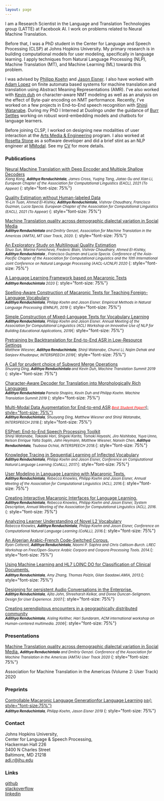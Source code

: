 ```yaml
---
layout: page
---
```

I am a Research Scientist in the Language and Translation Technologies group (LATTE) at Facebook AI. I work on problems related to Neural Machine Translation. 

Before that, I was a PhD student in the Center for Language and Speech Processing (CLSP) at Johns Hopkins University. My primary research is in building computational models for user modeling, specifically in language learning. I apply techniques from Natural Language Processing (NLP), Machine Translation (MT), and Machine Learning (ML) towards this problem. 

I was advised by [Philipp Koehn](http://www.cs.jhu.edu/~phi/) and [Jason Eisner](http://www.cs.jhu.edu/~jason/). I also have worked with [Adam Lopez](http://alopez.github.io/) on finite automata based systems for machine translation and translation using Abstract Meaning Representations (AMR). I've also worked with [Kevin duh](http://cs.jhu.edu/~kevinduh/) on character-aware NMT modeling as well as an analysis on the effect of Byte-pair encoding on NMT performance. Recently, I've worked on a few projects in End-to-End speech recognition with [Shinji Watanabe](https://sites.google.com/view/shinjiwatanabe). During my PhD I Interned at Duolingo under the guidance of [Burr Settles](http://burrsettles.com/) working on robust word-embedding models and chatbots for language learners.

Before joining CLSP, I worked on designing new modalities of user interaction at the [Arts Media & Engineering](https://artsmediaengineering.asu.edu/) program. I also worked at [Rosetta Stone](http://www.rosettastone.com/) as a software developer and did a brief stint as an NLP engineer at [MModal](https://mmodal.com/). See my [CV](images/resume_02_24_2021.pdf) for more details.

### Publications
[Neural Machine Translation with Deep Encoder and Multiple Shallow Decoders](https://2021.eacl.org/program/accepted/#long-papers)  
*<small>Xiang Kong, **Adithya Renduchintala**, James Cross, Yuqing Tang, Jiatao Gu and Xian Li, European Chapter of the Association for Computational Linguistics (EACL), 2021 (To Appear) </small>*{: style="font-size: 75%"}

[Quality Estimation without Human-labeled Data](https://2021.eacl.org/program/accepted/#short-papers)  
*<small>Yi-Lin Tuan, Ahmed El-Kishky, **Adithya Renduchintala**, Vishrav Chaudhary, Francisco Guzman, Lucia Specia. European Chapter of the Association for Computational Linguistics (EACL), 2021 (To Appear) </small>*{: style="font-size: 75%"}

[Machine Translation quality across demographic dialectal variation in Social Media]({https://www.aclweb.org/anthology/2020.amta-user.8.pdf)  
*<small>**Adithya Renduchintala** and Dmitriy Genzel, Association for Machine Translation in the Americas (AMTA), MT User Track, 2020. </small>*{: style="font-size: 75%"}

[An Exploratory Study on Multilingual Quality Estimation](https://www.aclweb.org/anthology/2020.aacl-main.39.pdf)  
*<small>Shuo Sun, Marina Fomicheva, Frederic Blain, Vishrav Chaudhary, Ahmed El-Kishky, **Adithya Renduchintala** , Francisco Guzman and Lucia Specia. Conference of the Asia-Pacific Chapter of the Association for Computational Linguistics and the 10th International Joint Conference on Natural Language Processing (AACL-IJCNLP) 2020  </small>*{: style="font-size: 75%"}

[A Language Learning Framework based on Macaronic Texts](images/arendu_thesis_really_fixed.pdf)   
*<small>**Adithya Renduchintala** 2020 </small>*{: style="font-size: 75%"}

[Spelling-Aware Construction of Macaronic Texts for Teaching Foreign-Language Vocabulary](https://www.aclweb.org/anthology/D19-1679)   
*<small>**Adithya Renduchintala**, Philipp Koehn and Jason Eisner. Empirical Methods in Natural Language Processing (EMNLP), 2019 </small>*{: style="font-size: 75%"}

[Simple Construction of Mixed-Language Texts for Vocabulary Learning](https://www.aclweb.org/anthology/W19-4439)  
*<small>**Adithya Renduchintala**, Philipp Koehn and Jason Eisner. Annual Meeting of the Association for Computational Linguistics (ACL) Workshop on Innovative Use of NLP for Building Educational Applications, 2019</small>*{: style="font-size: 75%"}

[ Pretraining by Backtranslation for End-to-End ASR in Low-Resource Settings ](https://github.com/arendu/arendu.github.io/raw/master/images/PSDA_MMDA.pdf)  
*<small>Matthew Wiesner, **Adithya Renduchintala**, Shinji Watanabe, Chunxi Li, Najim Dehak and Sanjeev Khudanpur, INTERSPEECH 2019</small>*{: style="font-size: 75%"}

[A Call for prudent choice of Subword Merge Operations](https://www.aclweb.org/anthology/W19-6620)  
*<small>Shuyang Ding, **Adithya Renduchintala** and Kevin Duh, Machine Translation Summit 2019 </small>*{: style="font-size: 75%"}  

[Character-Aware Decoder for Translation into Morphologically Rich Languages](https://www.aclweb.org/anthology/W19-6624)  
*<small>**Adithya Renduchintala** Pamela Shapiro, Kevin Duh and Philipp Koehn. Machine Translation Summit 2019 </small>*{: style="font-size: 75%"}  

[Multi-Modal Data Augmentation for End-to-end ASR](https://www.isca-speech.org/archive/Interspeech_2018/abstracts/2456.html)
[*<small><span style="color:red">Best Student Paper!</span></small>*{: style="font-size: 75%"}](https://www.clsp.jhu.edu/2018/09/06/clsp-students-win-best-student-paper-award-at-interspeech-2018/)  
*<small>**Adithya Renduchintala**, Shuoyang Ding, Matthew Wiesner and Shinji Watanabe, INTERSPEECH 2018.</small>*{: style="font-size: 75%"}  

[ESPnet: End-to-End Speech Processing Toolkit](https://www.isca-speech.org/archive/Interspeech_2018/abstracts/1456.html)  
*<small>Shinji Watanabe, Takaaki Hori, Shigeki Karita, Tomoki Hayashi, Jiro Nishitoba, Yuya Unno, Nelson Enrique Yalta Soplin, Jahn Heymann, Matthew Wiesner, Nanxin Chen, **Adithya Renduchintala**, Tsubasa Ochiai, INTERSPEECH 2018.</small>*{: style="font-size: 75%"}  

[Knowledge Tracing in Sequential Learning of Inflected Vocabulary](https://www.aclweb.org/anthology/K17-1025)  
*<small>**Adithya Renduchintala**, Philipp Koehn and Jason Eisner, Conference on Computational Natural Language Learning (CoNLL), 2017.</small>*{: style="font-size: 75%"}  

[User Modeling in Language Learning with Macaronic Texts.](http://aclweb.org/anthology/P/P16/P16-1175.pdf)  
*<small>**Adithya Renduchintala**, Rebecca Knowles, Philipp Koehn and Jason Eisner, Annual Meeting of the Association for Computational Linguistics (ACL), 2016.</small>*{: style="font-size: 75%"}  

[Creating Interactive Macaronic Interfaces for Language Learning.](http://aclweb.org/anthology/P/P16/P16-4023.pdf)  
*<small>**Adithya Renduchintala**, Rebecca Knowles, Philipp Koehn and Jason Eisner, System Description, Annual Meeting of the Association for Computational Linguistics (ACL), 2016.</small>*{: style="font-size: 75%"}   

[Analyzing Learner Understanding of Novel L2 Vocabulary](http://aclweb.org/anthology/K/K16/K16-1013.pdf)  
*<small>Rebecca Knowles, **Adithya Renduchintala**, Philipp Koehn and Jason Eisner, Conference on Computational Natural Language Learning (CoNLL), 2016.</small>*{: style="font-size: 75%"}   

[An Algerian Arabic-French Code-Switched Corpus.](https://ryancotterell.github.io/papers/cotterell+al.osact14.pdf)  
*<small>Ryan Cotterell, **Adithya Renduchintala**, Naomi P. Saphra and Chris Callison-Burch. LREC Workshop on Free/Open-Source Arabic Corpora and Corpora Processing Tools. 2014.</small>*{: style="font-size: 75%"}   

[Using Machine Learning and HL7 LOINC DO for Classification of Clinical Documents.](https://knowledge.amia.org/amia-55142-a2013e-1.580047/t-06-1.582200/f-006-1.582201/a-439-1.582683/a-440-1.582680?qr=1)  
*<small>**Adithya Renduchintala**, Amy Zhang, Thomas Polzin, Gilan Saadawi.AMIA, 2013.</small>*{: style="font-size: 75%"}   

[Designing for persistent Audio Conversations in the Enterprise.](http://dl.acm.org/citation.cfm?doid=1389908.1389923)  
*<small>**Adithya Renduchintala**, Ajita John, Shreeharsh Kelkar, and Doree Duncan-Seligmann. Design for User Experience. 2007.</small>*{: style="font-size: 75%"}   

[Creating serendipitous encounters in a geographically distributed community](http://sundaram.cs.illinois.edu/pubs/2006/hcm17-Renduchintala.pdf)  
*<small>**Adithya Renduchintala**, Aisling Kelliher, Hari Sundaram, ACM international workshop on Human-centered multimedia. 2006</small>*{: style="font-size: 75%"}   

### Presentations
[Machine Translation quality across demographic dialectal variation in Social Media.](https://www.aclweb.org/anthology/2020.amta-user.8/)
*<small>**Adithya Renduchintala** and Dmitriy Genzel. Conference of the Association for Machine Translation in the Americas (AMTA) User Track 2020 </small>*{: style="font-size: 75%"}   

Association for Machine Translation in the Americas (Volume 2: User Track) 2020

### Preprints
[Controllable Macaronic Language Generationfor Language Learning](images/Generating_Mixed_Language_via_Neural_Machine_Translation.pdf) [*<small>bib</small>*{: style="font-size:75%"}](images/tmp.bib)  
*<small>**Adithya Renduchintala**, Philipp Koehn, Jason Eisner 2019 </small>*{: style="font-size: 75%"}   


### Contact
Johns Hopkins University,   
Center for Language & Speech Processing,   
Hackerman Hall 226   
3400 N Charles Street   
Baltimore, MD 21218   
[adi.r@jhu.edu](mailto:adi.r@jhu.edu)  

### Links
[github](https://github.com/arendu)  
[stackoverflow](https://stackoverflow.com/users/2320784/a-d?tab=profile)  
[linkedin](https://www.linkedin.com/in/adithyarenduchintala)  
